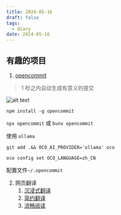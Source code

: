 ```yaml
---
title: 2024-05-16
draft: false
tags:
  - diary
date: 2024-05-16
---
```


## 有趣的项目

1. [opencommit](https://github.com/di-sukharev/opencommit)

  > 1 秒之内自动生成有意义的提交

  ![alt text](image.png)

  ```shell
  npm install -g opencommit
  ```

  `npx opencommit` 或 `bunx opencommit`

  使用 `ollama`

  ```shell
  git add .&& OCO_AI_PROVIDER='ollama' oco
  ```

  ```shell
  oco config set OCO_LANGUAGE=zh_CN
  ```

  配置文件`~/.opencommit`

2. 网页翻译
   1. [沉浸式翻译](https://immersivetranslate.com/)
   2. [简约翻译](https://github.com/fishjar/kiss-translator)
   3. [流畅阅读](https://github.com/Bistutu/FluentRead)
